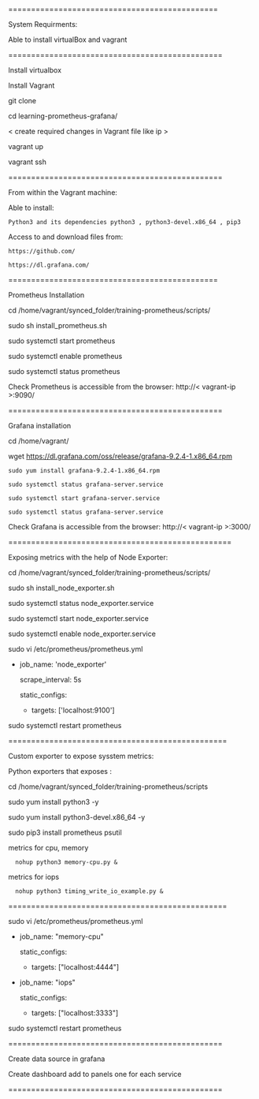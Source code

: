 ==============================================


System Requirments:

Able to install virtualBox and vagrant
  
  
===============================================


Install virtualbox

Install Vagrant

git clone 

cd learning-prometheus-grafana/  

  < create required changes in Vagrant file like ip >
  
vagrant up

vagrant ssh


===============================================


From within the Vagrant machine:

  Able to install:
  
    Python3 and its dependencies python3 , python3-devel.x86_64 , pip3
    
  Access to and download files from:
  
    https://github.com/
    
    https://dl.grafana.com/
    

==============================================


Prometheus Installation

  cd /home/vagrant/synced_folder/training-prometheus/scripts/
  
  sudo sh install_prometheus.sh
  
  sudo systemctl start prometheus
  
  sudo systemctl enable prometheus
  
  sudo systemctl status prometheus
 
  Check Prometheus is accessible from the browser:  http://< vagrant-ip >:9090/


===============================================
 
 
Grafana installation

  cd /home/vagrant/
  
  wget https://dl.grafana.com/oss/release/grafana-9.2.4-1.x86_64.rpm
  
    sudo yum install grafana-9.2.4-1.x86_64.rpm
    
    sudo systemctl status grafana-server.service 
    
    sudo systemctl start grafana-server.service 
    
    sudo systemctl status grafana-server.service 
    
  Check Grafana is accessible from the browser:  http://< vagrant-ip >:3000/
  
  
=================================================


Exposing metrics with the help of Node Exporter:

cd /home/vagrant/synced_folder/training-prometheus/scripts/

sudo sh install_node_exporter.sh

sudo systemctl status node_exporter.service

sudo systemctl start node_exporter.service

sudo systemctl enable node_exporter.service

sudo vi /etc/prometheus/prometheus.yml 

  - job_name: 'node_exporter'
  
    scrape_interval: 5s
    
    static_configs:
    
      - targets: ['localhost:9100']


sudo systemctl restart prometheus


================================================

Custom exporter to expose sysstem metrics:


Python exporters that exposes :

  cd /home/vagrant/synced_folder/training-prometheus/scripts
  
  sudo yum install python3 -y
  
  sudo yum install python3-devel.x86_64 -y
  
  sudo pip3 install prometheus psutil
  
  metrics for cpu, memory
  
      nohup python3 memory-cpu.py &
      
  metrics for iops
  
      nohup python3 timing_write_io_example.py &
 
   
================================================


sudo vi /etc/prometheus/prometheus.yml 

  - job_name: "memory-cpu"
  
    static_configs:
    
      - targets: ["localhost:4444"]
      

  - job_name: "iops"
  
    static_configs:
    
      - targets: ["localhost:3333"]
      

sudo systemctl restart prometheus


===============================================


Create data source in grafana

Create dashboard add to panels one for each service


===============================================
